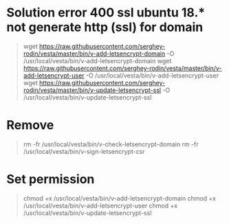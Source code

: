 # Solution error 400 ssl ubuntu 18.* not generate http (ssl) for domain

> wget https://raw.githubusercontent.com/serghey-rodin/vesta/master/bin/v-add-letsencrypt-domain -O /usr/local/vesta/bin/v-add-letsencrypt-domain
> wget https://raw.githubusercontent.com/serghey-rodin/vesta/master/bin/v-add-letsencrypt-user -O /usr/local/vesta/bin/v-add-letsencrypt-user
> wget https://raw.githubusercontent.com/serghey-rodin/vesta/master/bin/v-update-letsencrypt-ssl -O /usr/local/vesta/bin/v-update-letsencrypt-ssl

# Remove
> rm -fr /usr/local/vesta/bin/v-check-letsencrypt-domain
> rm -fr /usr/local/vesta/bin/v-sign-letsencrypt-csr

# Set permission
> chmod +x /usr/local/vesta/bin/v-add-letsencrypt-domain
> chmod +x /usr/local/vesta/bin/v-add-letsencrypt-user
> chmod +x /usr/local/vesta/bin/v-update-letsencrypt-ssl
